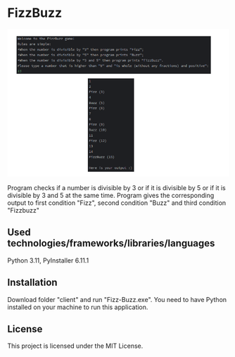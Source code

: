 # FizzBuzz

<img src ='./screenshots/screenshot.png' width='1000'>

Program checks if a number is divisible by 3 or if it is divisible by 5 or if it is divisible by 3 and 5 at the same time. Program gives the corresponding output to first condition "Fizz", second condition "Buzz" and third condition "Fizzbuzz"
## Used technologies/frameworks/libraries/languages
Python 3.11, PyInstaller 6.11.1
## Installation
Download folder "client" and run "Fizz-Buzz.exe". You need to have Python installed on your machine to run this application.
## License
This project is licensed under the MIT License.
